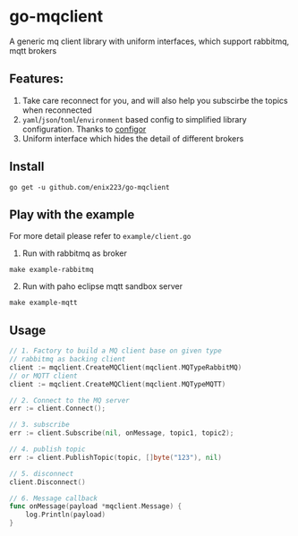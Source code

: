 # go-mqclient

A generic mq client library with uniform interfaces, which support rabbitmq, mqtt brokers

## Features:

1. Take care reconnect for you, and will also help you subscirbe the topics when reconnected
2. `yaml`/`json`/`toml`/`environment` based config to simplified library configuration. Thanks to [configor](https://github.com/jinzhu/configor)
3. Uniform interface which hides the detail of different brokers

## Install

```
go get -u github.com/enix223/go-mqclient
```

## Play with the example

For more detail please refer to `example/client.go`

1. Run with rabbitmq as broker

```
make example-rabbitmq
```

2. Run with paho eclipse mqtt sandbox server

```
make example-mqtt
```

## Usage

```go
// 1. Factory to build a MQ client base on given type
// rabbitmq as backing client
client := mqclient.CreateMQClient(mqclient.MQTypeRabbitMQ)
// or MQTT client
client := mqclient.CreateMQClient(mqclient.MQTypeMQTT)

// 2. Connect to the MQ server
err := client.Connect();

// 3. subscribe
err := client.Subscribe(nil, onMessage, topic1, topic2);

// 4. publish topic
err := client.PublishTopic(topic, []byte("123"), nil)

// 5. disconnect
client.Disconnect()

// 6. Message callback
func onMessage(payload *mqclient.Message) {
	log.Println(payload)
}
```
